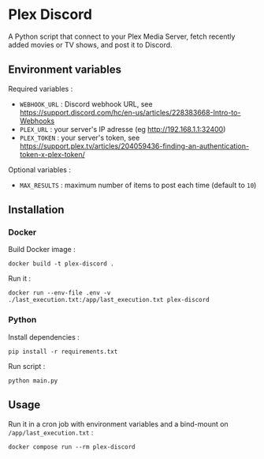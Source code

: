 # Plex Discord

A Python script that connect to your Plex Media Server, fetch recently added movies or TV shows, and post it to Discord.

## Environment variables

Required variables :

- `WEBHOOK_URL` : Discord webhook URL, see https://support.discord.com/hc/en-us/articles/228383668-Intro-to-Webhooks
- `PLEX_URL` : your server's IP adresse (eg http://192.168.1.1:32400)
- `PLEX_TOKEN` : your server's token, see https://support.plex.tv/articles/204059436-finding-an-authentication-token-x-plex-token/

Optional variables :

- `MAX_RESULTS` : maximum number of items to post each time (default to `10`)

## Installation

### Docker

Build Docker image :

```
docker build -t plex-discord .
```

Run it :

```
docker run --env-file .env -v ./last_execution.txt:/app/last_execution.txt plex-discord
```

### Python

Install dependencies :

```
pip install -r requirements.txt
```

Run script :

```
python main.py
```

## Usage

Run it in a cron job with environment variables and a bind-mount on `/app/last_execution.txt` :

```
docker compose run --rm plex-discord
```